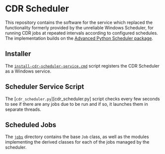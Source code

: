 # CDR Scheduler

This repository contains the software for the service which replaced
the functionality formerly provided by the unreliable Windows
Scheduler, for running CDR jobs at repeated intervals according to
configured schedules. The implementation builds on the [Advanced
Python Scheduler package](https://apscheduler.readthedocs.io/).

## Installer

The [`install-cdr-scheduler-service.cmd`](install-cdr-sacheduler-service.cmd)
script registers the CDR Scheduler as a Windows service.

## Scheduler Service Script

The [`cdr_scheduler.py`][cdr_scheduler.py] script checks every few
seconds to see if there are any jobs due to be run and if so, it
launches them in separate threads.

## Scheduled Jobs

The [`jobs`](jobs) directory contains the base `Job` class, as well as
the modules implementing the derived classes for each of the jobs
managed by the scheduler.
